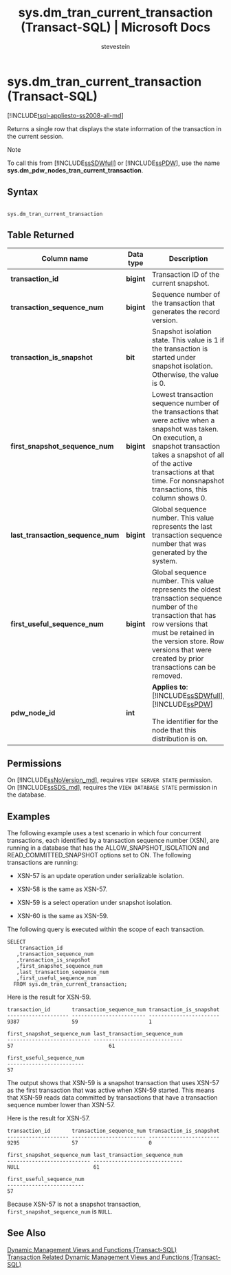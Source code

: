 ﻿---
title: "sys.dm_tran_current_transaction (Transact-SQL) | Microsoft Docs"
ms.custom: ""
ms.date: "03/15/2017"
ms.prod: sql
ms.prod_service: "database-engine, sql-database, sql-data-warehouse, pdw"
ms.reviewer: ""
ms.suite: "sql"
ms.technology: system-objects
ms.tgt_pltfrm: ""
ms.topic: "language-reference"
f1_keywords: 
  - "sys.dm_tran_current_transaction"
  - "sys.dm_tran_current_transaction_TSQL"
  - "dm_tran_current_transaction_TSQL"
  - "dm_tran_current_transaction"
dev_langs: 
  - "TSQL"
helpviewer_keywords: 
  - "sys.dm_tran_current_transaction dynamic management view"
ms.assetid: 75d5697d-b390-4963-99b8-fa0b4244a40c
caps.latest.revision: 37
author: stevestein
ms.author: sstein
manager: craigg
monikerRange: ">= aps-pdw-2016 || = azuresqldb-current || = azure-sqldw-latest || >= sql-server-2016 || = sqlallproducts-allversions"
---
# sys.dm_tran_current_transaction (Transact-SQL)
[!INCLUDE[tsql-appliesto-ss2008-all-md](../../includes/tsql-appliesto-ss2008-all-md.md)]

  Returns a single row that displays the state information of the transaction in the current session.  
  
> [!NOTE]  
>  To call this from [!INCLUDE[ssSDWfull](../../includes/sssdwfull-md.md)] or [!INCLUDE[ssPDW](../../includes/sspdw-md.md)], use the name **sys.dm_pdw_nodes_tran_current_transaction**.  
  
## Syntax  
  
```  
  
sys.dm_tran_current_transaction  
```  
  
## Table Returned  
  
|Column name|Data type|Description|  
|-----------------|---------------|-----------------|  
|**transaction_id**|**bigint**|Transaction ID of the current snapshot.|  
|**transaction_sequence_num**|**bigint**|Sequence number of the transaction that generates the record version.|  
|**transaction_is_snapshot**|**bit**|Snapshot isolation state. This value is 1 if the transaction is started under snapshot isolation. Otherwise, the value is 0.|  
|**first_snapshot_sequence_num**|**bigint**|Lowest transaction sequence number of the transactions that were active when a snapshot was taken. On execution, a snapshot transaction takes a snapshot of all of the active transactions at that time. For nonsnapshot transactions, this column shows 0.|  
|**last_transaction_sequence_num**|**bigint**|Global sequence number. This value represents the last transaction sequence number that was generated by the system.|  
|**first_useful_sequence_num**|**bigint**|Global sequence number. This value represents the oldest transaction sequence number of the transaction that has row versions that must be retained in the version store. Row versions that were created by prior transactions can be removed.|  
|**pdw_node_id**|**int**|**Applies to**: [!INCLUDE[ssSDWfull](../../includes/sssdwfull-md.md)], [!INCLUDE[ssPDW](../../includes/sspdw-md.md)]<br /><br /> The identifier for the node that this distribution is on.|  
  
## Permissions

On [!INCLUDE[ssNoVersion_md](../../includes/ssnoversion-md.md)], requires `VIEW SERVER STATE` permission.   
On [!INCLUDE[ssSDS_md](../../includes/sssds-md.md)], requires the `VIEW DATABASE STATE` permission in the database.   
  
## Examples  
 The following example uses a test scenario in which four concurrent transactions, each identified by a transaction sequence number (XSN), are running in a database that has the ALLOW_SNAPSHOT_ISOLATION and READ_COMMITTED_SNAPSHOT options set to ON. The following transactions are running:  
  
-   XSN-57 is an update operation under serializable isolation.  
  
-   XSN-58 is the same as XSN-57.  
  
-   XSN-59 is a select operation under snapshot isolation.  
  
-   XSN-60 is the same as XSN-59.  
  
 The following query is executed within the scope of each transaction.  
  
```  
SELECT   
    transaction_id  
   ,transaction_sequence_num  
   ,transaction_is_snapshot  
   ,first_snapshot_sequence_num  
   ,last_transaction_sequence_num  
   ,first_useful_sequence_num  
  FROM sys.dm_tran_current_transaction;  
```  
  
 Here is the result for XSN-59.  
  
```  
transaction_id       transaction_sequence_num transaction_is_snapshot  
-------------------- ------------------------ -----------------------  
9387                 59                       1                         
  
first_snapshot_sequence_num last_transaction_sequence_num  
--------------------------- -----------------------------  
57                               61                        
  
first_useful_sequence_num  
-------------------------  
57  
```  
  
 The output shows that XSN-59 is a snapshot transaction that uses XSN-57 as the first transaction that was active when XSN-59 started. This means that XSN-59 reads data committed by transactions that have a transaction sequence number lower than XSN-57.  
  
 Here is the result for XSN-57.  
  
```  
transaction_id       transaction_sequence_num transaction_is_snapshot  
-------------------- ------------------------ -----------------------  
9295                 57                       0  
  
first_snapshot_sequence_num last_transaction_sequence_num  
--------------------------- -----------------------------  
NULL                        61  
  
first_useful_sequence_num  
-------------------------  
57  
```  
  
 Because XSN-57 is not a snapshot transaction, `first_snapshot_sequence_num` is `NULL`.  
  
## See Also  
 [Dynamic Management Views and Functions &#40;Transact-SQL&#41;](~/relational-databases/system-dynamic-management-views/system-dynamic-management-views.md)   
 [Transaction Related Dynamic Management Views and Functions &#40;Transact-SQL&#41;](../../relational-databases/system-dynamic-management-views/transaction-related-dynamic-management-views-and-functions-transact-sql.md)  
  
  


